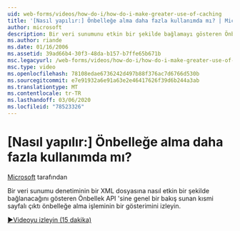 ```yaml
---
uid: web-forms/videos/how-do-i/how-do-i-make-greater-use-of-caching
title: '[Nasıl yapılır:] Önbelleğe alma daha fazla kullanımda mı? | Microsoft Docs'
author: microsoft
description: Bir veri sunumunu etkin bir şekilde bağlamayı gösteren Önbellek API 'sine genel bir bakış sunan kısmi sayfalı çıktı önbelleğe alma işleminin bir gösterimini izleyin...
ms.author: riande
ms.date: 01/16/2006
ms.assetid: 39ad66b4-30f3-48da-b157-b7ffe65b671b
msc.legacyurl: /web-forms/videos/how-do-i/how-do-i-make-greater-use-of-caching
msc.type: video
ms.openlocfilehash: 78108edae6736242d497b88f376ac7d6766d530b
ms.sourcegitcommit: e7e91932a6e91a63e2e46417626f39d6b244a3ab
ms.translationtype: MT
ms.contentlocale: tr-TR
ms.lasthandoff: 03/06/2020
ms.locfileid: "78523326"
---
```

# <a name="how-do-i-make-greater-use-of-caching"></a>[Nasıl yapılır:] Önbelleğe alma daha fazla kullanımda mı?

[Microsoft](https://github.com/microsoft) tarafından

Bir veri sunumu denetiminin bir XML dosyasına nasıl etkin bir şekilde bağlanacağını gösteren Önbellek API 'sine genel bir bakış sunan kısmi sayfalı çıktı önbelleğe alma işleminin bir gösterimini izleyin.

[&#9654;Videoyu izleyin (15 dakika)](https://channel9.msdn.com/Blogs/ASP-NET-Site-Videos/how-do-i-make-greater-use-of-caching)
